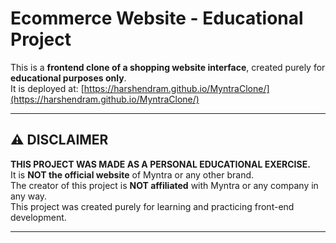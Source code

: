 # Ecommerce Website - Educational Project

This is a **frontend clone of a shopping website interface**, created purely for **educational purposes only**.  
It is deployed at: [https://harshendram.github.io/MyntraClone/](https://harshendram.github.io/MyntraClone/)

---

## ⚠️ DISCLAIMER

**THIS PROJECT WAS MADE AS A PERSONAL EDUCATIONAL EXERCISE.**  
It is **NOT the official website** of Myntra or any other brand.  
The creator of this project is **NOT affiliated** with Myntra or any company in any way.  
This project was created purely for learning and practicing front-end development.

---
